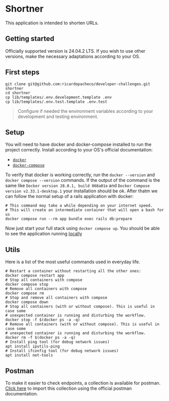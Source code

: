 # Shortner

This application is intended to shorten URLs.

## Getting started

Officially supported version is 24.04.2 LTS. If you wish to use other versions, make the necessary adaptations according to your OS.

## First steps

```shell
git clone git@github.com:ricardopacheco/developer-challenges.git shortner
cd shortner
cp lib/templates/.env.development.template .env
cp lib/templates/.env.test.template .env.test
```

> Configure if needed the environment variables according to your development and testing environment.

## Setup

You will need to have docker and docker-compose installed to run the project correctly. Install according to your OS's official documentation:

- [`docker`](https://docs.docker.com/engine/install/)
- [`docker-compose`](https://docs.docker.com/compose/install/)

To verify that docker is working correctly, run the `docker --version` and `docker compose --version` commands. If the output of the command is the same like `Docker version 28.0.1, build 068a01e` and `Docker Compose version v2.33.1-desktop.1` your installation should be ok. After thatm we can follow the normal setup of a rails application with docker:

```shell
# This command may take a while depending on your internet speed.
# This will create an intermediate container that will open a bash for us
docker compose run --rm app bundle exec rails db:prepare
```

Now just start your full stack using `docker compose up`. You should be able to see the application running [locally](http://localhost:4000)

## Utils

Here is a list of the most useful commands used in everyday life.

```shell
# Restart a container without restarting all the other ones:
docker compose restart app
# Stop all containers with compose
docker compose stop
# Remove all containers with compose
docker compose rm
# Stop and remove all containers with compose
docker compose down
# Stop all containers (with or without compose). This is useful in case some
# unexpected container is running and disturbing the workflow.
docker stop -f $(docker ps -a -q)
# Remove all containers (with or without compose). This is useful in case some
# unexpected container is running and disturbing the workflow.
docker rm -f $(docker ps -a -q)
# Install ping tool (for debug network issues)
apt install iputils-ping
# Install ifconfig tool (for debug network issues)
apt install net-tools
```

## Postman

To make it easier to check endpoints, a collection is available for postman.
[Click here](https://learning.postman.com/docs/getting-started/importing-and-exporting/importing-and-exporting-overview/) to import this collection using the official postman documentation.
